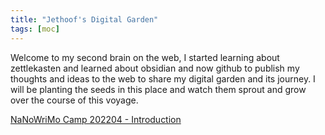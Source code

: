 ```yaml
---
title: "Jethoof's Digital Garden"
tags: [moc]
---
```

Welcome to my second brain on the web, I started learning about zettlekasten and learned about obsidian and now github to publish my thoughts and ideas to the web to share my digital garden and its journey. I will be planting the seeds in this place and watch them sprout and grow over the course of this voyage.

[NaNoWriMo Camp 202204 - Introduction](nanowrimo/202204/Introduction.md)